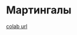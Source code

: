 # Мартингалы
[colab url](https://colab.research.google.com/github/mathmechterver/stat2021/blob/master/prac15/stat15.ipynb)
